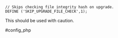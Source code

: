 ~~~
// Skips checking file integrity hash on upgrade.
DEFINE ('SKIP_UPGRADE_FILE_CHECK',1);
~~~

This should be used with caution.

#config_php 